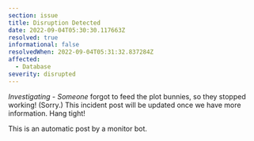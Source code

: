 ```yaml
---
section: issue
title: Disruption Detected
date: 2022-09-04T05:30:30.117663Z
resolved: true
informational: false
resolvedWhen: 2022-09-04T05:31:32.837284Z
affected:
  - Database
severity: disrupted
---
```

*Investigating* - _Someone_ forgot to feed the plot bunnies, so they stopped working! (Sorry.) This incident post will be updated once we have more information. Hang tight!

This is an automatic post by a monitor bot.
        